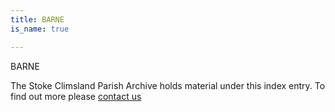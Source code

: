 ```yaml
---
title: BARNE
is_name: true

---
```


BARNE


The Stoke Climsland Parish Archive holds material under this index entry. To find out more please [contact us](/contact/)

